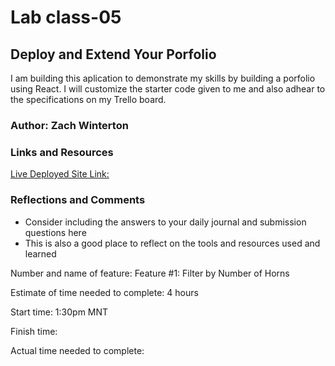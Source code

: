 # Lab class-05

## Deploy and Extend Your Porfolio
I am building this aplication to demonstrate my skills by building a porfolio using React. I will customize the starter code given to me and also adhear to the specifications on my Trello board.


### Author: Zach Winterton



### Links and Resources
[Live Deployed Site Link:](https://zachwintertonprofile.netlify.app/)

### Reflections and Comments
* Consider including the answers to your daily journal and submission questions here
* This is also a good place to reflect on the tools and resources used and learned


Number and name of feature: Feature #1: Filter by Number of Horns

Estimate of time needed to complete: 4 hours

Start time: 1:30pm MNT

Finish time: 

Actual time needed to complete:

